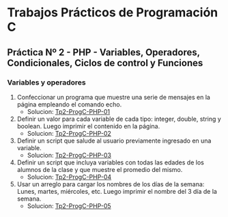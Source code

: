 # Trabajos Prácticos de Programación C
## Práctica Nº 2 - PHP - Variables, Operadores, Condicionales, Ciclos de control y Funciones
### Variables y operadores

1. Confeccionar un programa que muestre una serie de mensajes en la página empleando el comando echo.
    * Solucion: [Tp2-ProgC-PHP-01](http://progc.epizy.com/Tp2-ProgC/Tp2-ProgC-PHP-01/punto-PHP-01.php)
2. Definir un valor para cada variable de cada tipo: integer, double, string y boolean. Luego imprimir el contenido en la página.
    * Solucion: [Tp2-ProgC-PHP-02](http://progc.epizy.com/Tp2-ProgC/Tp2-ProgC-PHP-02/punto-PHP-02.php)
3. Definir un script que salude al usuario previamente ingresado en una variable.
	* Solucion: [Tp2-ProgC-PHP-03](http://progc.epizy.com/Tp2-ProgC/Tp2-ProgC-PHP-03/punto-PHP-03.php)
4. Definir un script que incluya variables con todas las edades de los alumnos de la clase y que muestre el promedio del mismo.
	* Solucion: [Tp2-ProgC-PHP-04](http://progc.epizy.com/Tp2-ProgC/Tp2-ProgC-PHP-04/punto-PHP-04.php)
5. Usar un arreglo para cargar los nombres de los días de la semana: Lunes, martes, miércoles, etc. Luego imprimir el nombre del 3 día de la semana.
	* Solucion: [Tp2-ProgC-PHP-05](http://progc.epizy.com/Tp2-ProgC/Tp2-ProgC-PHP-05/punto-PHP-05.php)